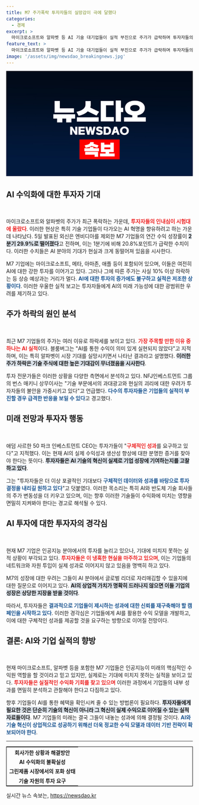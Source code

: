 ```yaml
---
title: M7 주가폭락 투자자들의 실망감이 극에 달했다
categories:
  - 경제
excerpt: >
  마이크로소프트와 알파벳 등 AI 기술 대기업들이 실적 부진으로 주가가 급락하며 투자자들의 인내심이 한계에 도달했습니다. 전문가들은 AI 수익화에 대한 우려와 함께 구체적인 성과를 요구하고 있습니다.
feature_text: >
  마이크로소프트와 알파벳 등 AI 기술 대기업들이 실적 부진으로 주가가 급락하며 투자자들의 인내심이 한계에 도달했습니다. 전문가들은 AI 수익화에 대한 우려와 함께 구체적인 성과를 요구하고 있습니다.
image: '/assets/img/newsdao_breakingnews.jpg'
---
```


<p><img src="/assets/img/newsdao_breakingnews.jpg" alt="pcversion 속보" /></p>

<h2 data-ke-size="size26">AI 수익화에 대한 투자자 기대</h2>

<p data-ke-size="size16">&nbsp;</p>

<p>마이크로소프트와 알파벳의 주가가 최근 폭락하는 가운데, <b><span style="color: #ee2323;">투자자들의 인내심이 시험대에 올랐다</span></b>. 이러한 현상은 특히 기술 기업들이 다가오는 AI 혁명을 향유하려고 하는 가운데 나타났다. 5일 발표된 외신은 엔비디아를 제외한 M7 기업들의 연간 수익 성장률이 <b><span style="background-color: #21538527;">2분기 29.9%로 떨어졌다</span></b>고 전하며, 이는 1분기에 비해 20.8%포인트가 급락한 수치이다. 이러한 수치들은 AI 분야의 기대가 현실과 크게 동떨어져 있음을 시사한다.</p>

<p>M7 기업에는 마이크로소프트, 메타, 아마존, 애플 등이 포함되어 있으며, 이들은 여전히 AI에 대한 강한 투자를 이어가고 있다. 그러나 그에 따른 주가는 사실 10% 이상 하락하는 등 상승 예상과는 거리가 멀다. <b><span style="color: #1a5490;">AI에 대한 투자의 증가에도 불구하고 실적은 저조한 상황이다</span></b>. 이러한 우울한 실적 보고는 투자자들에게 AI의 미래 가능성에 대한 광범위한 우려를 제기하고 있다.</p>

<h2 data-ke-size="size26">주가 하락의 원인 분석</h2>

<p data-ke-size="size16">&nbsp;</p>

<p>최근 M7 기업들의 주가는 여러 이유로 하락세를 보이고 있다. <b><span style="color: #ee2323;">가장 주목할 만한 이유 중 하나는 AI 실적</span></b>이다. 블룸버그는 "AI를 통한 수익이 의미 있게 실현되지 않았다"고 지적하며, 이는 특히 알파벳이 시장 기대를 실망시키면서 나타난 결과라고 설명했다. <b><span style="background-color: #21538527;">이러한 주가 하락은 기술 주식에 대한 높은 기대감이 무너졌음을 시사한다</span></b>.</p>

<p>투자 전문가들은 이러한 상황을 다양한 측면에서 분석하고 있다. NFJ인베스트먼트 그룹의 번스 매키니 상무이사는 "기술 부문에서의 과대광고와 현실의 괴리에 대한 우려가 투자자들의 불안을 가중시키고 있다"고 언급했다. <b><span style="color: #1a5490;">다수의 투자자들은 기업들의 실적이 부진할 경우 급격한 반응을 보일 수 있다</span></b>고 경고했다.</p>

<h2 data-ke-size="size26">미래 전망과 투자자 행동</h2>

<p data-ke-size="size16">&nbsp;</p>

<p>애덤 사르한 50 파크 인베스트먼트 CEO는 투자가들이 "<b><span style="color: #ee2323;">구체적인 성과</span></b>를 요구하고 있다"고 지적했다. 이는 현재 AI의 실제 수익성과 생산성 향상에 대한 분명한 증거를 찾아야 한다는 뜻이다. <b><span style="background-color: #21538527;">투자자들은 AI 기술의 혁신이 실제로 기업 성장에 기여하는지를 고찰하고 있다</span></b>.</p>

<p>그는 "투자자들은 더 이상 포괄적인 기대보다 <b><span style="color: #1a5490;">구체적인 데이터와 성과를 바탕으로 투자 결정을 내리길 원하고 있다</span></b>"고 덧붙였다. 이러한 목소리는 특히 AI와 반도체 기술 회사들의 주가 변동성을 더 키우고 있으며, 이는 향후 이러한 기술들이 수익화에 미치는 영향을 면밀히 지켜봐야 한다는 경고로 해석될 수 있다.</p>

<h2 data-ke-size="size26">AI 투자에 대한 투자자의 경각심</h2>

<p data-ke-size="size16">&nbsp;</p>

<p>현재 M7 기업은 인공지능 분야에서의 투자를 늘리고 있으나, 기대에 미치지 못하는 실적 상황이 부각되고 있다. <b><span style="color: #ee2323;">투자자들은 이 냉혹한 현실을 마주하고 있으며</span></b>, 이는 기업들의 네트워크와 자원 투입이 실제 성과로 이어지지 않고 있음을 명백히 하고 있다. </p>

<p>M7의 성장에 대한 우려는 그들이 AI 분야에서 글로벌 리더로 자리매김할 수 있을지에 대한 질문으로 이어지고 있다. <b><span style="background-color: #21538527;">AI의 상업적 가치가 명확히 드러나지 않으면 이들 기업의 성장은 상당한 지장을 받을 것이다</span></b>.</p>

<p>따라서, 투자자들은 <b><span style="color: #1a5490;">결과적으로 기업들이 제시하는 성과에 대한 신뢰를 재구축해야 할 캠페인을 시작하고 있다</span></b>. 이러한 경각심은 기업들에게 AI를 활용한 수익 모델을 개발하고, 이에 대한 구체적인 성과를 제공할 것을 요구하는 방향으로 이어질 전망이다.</p>

<h2 data-ke-size="size26">결론: AI와 기업 실적의 향방</h2>

<p data-ke-size="size16">&nbsp;</p>

<p>현재 마이크로소프트, 알파벳 등을 포함한 M7 기업들은 인공지능이 미래의 핵심적인 수익원 역할을 할 것이라고 믿고 있지만, 실제로는 기대에 미치지 못하는 실적을 보이고 있다. <b><span style="color: #ee2323;">투자자들은 실질적인 수익화 기회를 찾고 있으며</span></b> 이러한 과정에서 기업들의 내부 성과를 면밀히 분석하고 관찰해야 한다고 다짐하고 있다. </p>

<p>향후 기업들이 AI를 통한 혜택을 확인시켜 줄 수 있는 방법론이 필요하다. <b><span style="background-color: #21538527;">투자자들에게 필요한 것은 단순히 기술의 혁신이 아니라 그 혁신이 실제 수익으로 이어질 수 있는 실적자료들이다</span></b>. M7 기업들의 미래는 결국 그들이 내놓는 성과에 의해 결정될 것이다. <b><span style="color: #1a5490;"> AI와 기술 혁신이 상업적으로 성공하기 위해선 더욱 정교한 수익 모델과 데이터 기반 전략이 확보되어야 한다</span></b>. </p>

<p data-ke-size="size16"></p>

<hr>

<table style="width: 100%; border: 1px solid black;">
    <tr>
        <th style="text-align: center;"><b>회사가한 상황과 해결방안</b></th>
    </tr>
    <tr>
        <td style="text-align: center; height: 17px;"><b>AI 수익화의 불확실성</b></td>
    </tr>
    <tr>
        <td style="text-align: center; height: 17px;"><b>그린제품 시장에서의 포화 상태</b></td>
    </tr>
    <tr>
        <td style="text-align: center; height: 17px;"><b>기술 자원의 투자 요구</b></td>
    </tr>
</table> 

<p data-ke-size="size16"></p>
실시간 뉴스 속보는, <a href="https://newsdao.kr" rel="dofollow">https://newsdao.kr</a>


